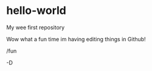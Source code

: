 # hello-world
My wee first repository

Wow what a fun time im having editing things in Github!

/fun

-D
